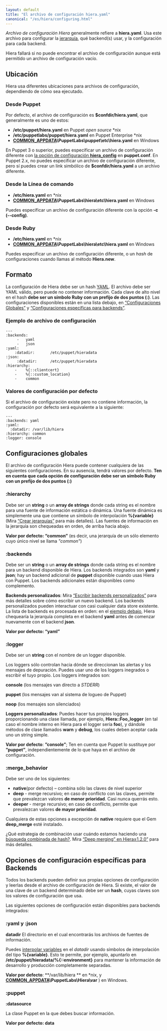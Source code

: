 ```yaml
---
layout: default
title: "El archivo de configuración hiera.yaml"
canonical: "/es/hiera/configuring.html"
---
```


*Archivo de configuración Hiera* generalmente refiere a **hiera.yaml**. Usa este archivo para configurar la [jerarquía](http://docs.puppetlabs.com/es/hiera/hierarchy.html), qué backend(s) usar, y la configuración para cada backend.

Hiera fallará si no puede encontrar el archivo de configuración aunque está permitido un archivo de configuración vacío.

## Ubicación
Hiera usa diferentes ubicaciones para archivos de configuración, dependiendo de cómo sea ejecutado.

### Desde Puppet
Por defecto, el archivo de configuración es **$confdir/hiera.yaml**, que generalmente es uno de estos:

+ **/etc/puppet/hiera.yaml** en Puppet *open source* \*nix
+ **/etc/puppetlabs/puppet/hiera.yaml** en Puppet Enterprise \*nix
+ **[COMMON_APPDATA]( http://docs.puppetlabs.com/windows/installing.html#the-commonappdata-folder )\PuppetLabs\puppet\etc\hiera.yaml** en Windows

En Puppet 3 o superior, puedes especificar un archivo de configuración diferente con [la opción de configuración **hiera_config**](http://docs.puppetlabs.com/references/latest/configuration.html#hieraconfig) en **puppet.conf**. En Puppet 2.x, no puedes especificar un archivo de configuración diferente, pero sí puedes crear un link simbólico de **$confdir/hiera.yaml** a un archivo diferente.

### Desde la Línea de comando

+ **/etc/hiera.yaml** en \*nix
+ [**COMMON_APPDATA**](http://docs.puppetlabs.com/windows/installing.html#the-commonappdata-folder)**\PuppetLabs\hiera\etc\hiera.yaml** en Windows

Puedes especificar un archivo de configuración diferente con la opción **-c (--config)**.

### Desde Ruby

+ **/etc/hiera.yaml** en \*nix
+ **[COMMON_APPDATA](http://docs.puppetlabs.com/windows/installing.html#the-commonappdata-folder)\PuppetLabs\hiera\etc\hiera.yaml** en Windows

Puedes especificar un archivo de configuración diferente, o un *hash* de configuraciones cuando llamas al método **Hiera.new**.

## Formato
La configuración de Hiera debe ser un hash [YAML](http://www.yaml.org/YAML_for_ruby.html). El archivo debe ser YAML válido, pero puede no contener información.
Cada clave de alto nivel en el hash **debe ser un símbolo Ruby con un prefijo de dos puntos (:)**. Las configuraciones disponibles están en una lista debajo, en [“Configuraciones Globales”](http://docs.puppetlabs.com/es/hiera/configuring.html#global-settings) y [“Configuraciones específicas para backends”](http://docs.puppetlabs.com/es/hiera/configuring.html#backend-specific-settings).

### Ejemplo de archivo de configuración

	---
	:backends:
 		 -	 yaml
 		 -	 json
	:yaml:
		:datadir: 		/etc/puppet/hieradata
	:json:
	 	 :datadir:		/etc/puppet/hieradata
	:hierarchy:
  		-	 %{::clientcert}
 	 	-	 %{::custom_location}
		-	 common

### Valores de configuración por defecto
Si el archivo de configuración existe pero no contiene información, la configuración por defecto será equivalente a la siguiente:

	---
	:backends: yaml
	:yaml:
	  :datadir: /var/lib/hiera
	:hierarchy: common
	:logger: console

## Configuraciones globales
El archivo de configuración Hiera puede contener cualquiera de las siguientes configuraciones. En su ausencia, tendrá valores por defecto. **Ten en cuenta que cada opción de configuración debe ser un símbolo Ruby con un prefijo de dos puntos (:)**

### :hierarchy
Debe ser un **string** o un **array de strings** donde cada string es el nombre para una fuente de información estática o dinámica. Una fuente dinámica es simplemente una que contiene un símbolo de interpolación **%{variable}** (Mira [“Crear jerarquías”](http://docs.puppetlabs.com/es/hiera/hierarchy.html) para más detalles). Las fuentes de información en la jerarquía son chequeadas en orden, de arriba hacia abajo.

**Valor por defecto: “common”** (es decir, una jerarquía de un sólo elemento cuyo único nivel se llama *"common"*)

### :backends
Debe ser un **string** o un **array de strings** donde cada string es el nombre para un backend disponible de Hiera. Los backends integrados son **yaml** y **json**; hay un backend adicional de **puppet** disponible cuando usas Hiera con Puppet. Los backends adicionales están disponibles como complemento.

**Backends personalizados**: Mira [“Escribir backends personalizados”](http://docs.puppetlabs.com/es/hiera/custom_backends.html) para más detalles sobre cómo escribir un nuevo backend. Los backends personalizados pueden interactuar con casi cualquier data store existente.
La lista de backends es procesada en orden: en el [ejemplo debajo](http://docs.puppetlabs.com/es/hiera/configuring.html#example-config-file), Hiera chequearía la jerarquía completa en el backend **yaml** antes de comenzar nuevamente con el backend **json**.

**Valor por defecto: “yaml”**

### :logger
Debe ser un **string** con el nombre de un logger disponible.

Los loggers sólo controlan hacia dónde se direccionan las alertas y los mensajes de depuración. Puedes usar uno de los loggers inegrados o escribir el tuyo propio. Los loggers integrados son:

**console** (los mensajes van directo a *STDERR*)

**puppet** (los mensajes van al sistema de logueo de Puppet)

**noop** (los mensajes son silenciados)

**Loggers personalizados**: Puedes hacer tus propios loggers proporcionando una clase llamada, por ejemplo, **Hiera::Foo_logger** (en tal caso el nombre interno en Hiera para el logger sería **foo**), y dándole métodos de clase llamados **warn** y **debug**, los cuales deben aceptar cada uno un string simple.

**Valor por defecto**: **”console”**;  Ten en cuenta que Puppet lo sustituye por **”puppet”**, independientemente de lo que haya en el archivo de configuración.

### :merge_behavior
Debe ser uno de los siguientes:

+ **native**(por defecto) – combina sólo las claves de nivel superior
+ **deep** - merge recursivo; en caso de conflicto con las claves, permite que prevalezcan valores **de menor prioridad**. Casi nunca querrás esto.
+ **deeper** - merge recursivo; en caso de conflicto, permite que prevalezcan valores **de mayor prioridad**.

Cualquiera de estas opciones a excepción de **native** requiere que el Gem **deep_merge** esté instalado.

¿Qué estrategia de combinación usar cuándo estamos haciendo una [búsqueda combinada de hash?](http://docs.puppetlabs.com/es/hiera/lookup_types.html#hash-merge). Mira [“Deep merging” en Hiera≥1.2.0”](http://docs.puppetlabs.com/es/hiera/lookup_types.html#deep-merging-in-hiera--120) para más detalles.

## Opciones de configuración específicas para Backends
Todos los backends pueden definir sus propias opciones de configuración y leerlas desde el archivo de configuración de Hiera. Si existe, el valor de una clave de un backend determinado debe ser un **hash**, cuyas claves son los valores de configuración que usa.

Las siguientes opciones de configuración están disponibles para backends integrados:

### :yaml y :json
**datadir**
El directorio en el cual encontrarás los archivos de fuentes de información.

Puedes [interpolar variables](http://docs.puppetlabs.com/es/hiera/variables.html) en el *datadir* usando símbolos  de interpolación del tipo **%{variable}**. Esto te permite, por ejemplo, apuntarlo en **/etc/puppet/hieradata/%{::environment}** para mantener la información de desarrollo y producción completamente separadas.

**Valor por defecto**: **/var/lib/hiera ** en \*nix, y **[COMMON_APPDATA](http://docs.puppetlabs.com/windows/installing.html#the-commonappdata-folder)\PuppetLabs\Hiera\var** ) en Windows.

### :puppet

**:datasource**

La clase Puppet en la que debes buscar información.

**Valor por defecto: data**
